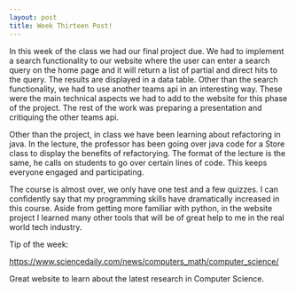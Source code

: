 ```yaml
---
layout: post
title: Week Thirteen Post!
---
```


In this week of the class we had our final project due. We had to implement a search functionality to our website where the user can enter a search query on the home page and it will return a list of partial and direct hits to the query. The results are displayed in a data table. Other than the search functionality, we had to use another teams api in an interesting way. These were the main technical aspects we had to add to the website for this phase of the project. The rest of the work was preparing a presentation and critiquing the other teams api. 

Other than the project, in class we have been learning about refactoring in java. In the lecture, the professor has been going over java code for a Store class to display the benefits of refactorying. The format of the lecture is the same, he calls on students to go over certain lines of code. This keeps everyone engaged and participating.

The course is almost over, we only have one test and a few quizzes. I can confidently say that my programming skills have dramatically increased in this course. Aside from getting more familiar with python, in the website project I learned many other tools that will be of great help to me in the real world tech industry. 

Tip of the week: 

<a href="https://www.sciencedaily.com/news/computers_math/computer_science/">https://www.sciencedaily.com/news/computers_math/computer_science/</a>

Great website to learn about the latest research in Computer Science.

